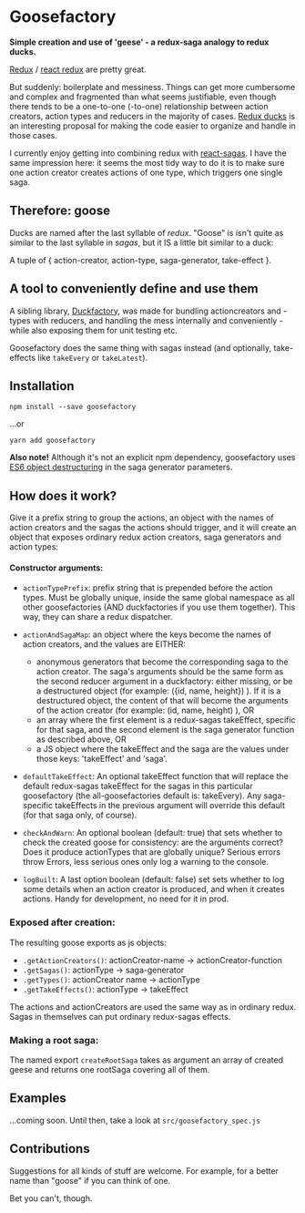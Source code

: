 # Goosefactory
**Simple creation and use of 'geese' - a redux-saga analogy to redux ducks.**

[Redux](https://github.com/reactjs/redux) / [react redux](https://github.com/reactjs/react-redux) are pretty great.

But suddenly: boilerplate and messiness. Things can get more cumbersome and complex and fragmented than what seems justifiable, even though there tends to be a one-to-one (-to-one) relationship between action creators, action types and reducers in the majority of cases. [Redux ducks](https://github.com/erikras/ducks-modular-redux) is an interesting proposal for making the code easier to organize and handle in those cases. 

I currently enjoy getting into combining redux with [react-sagas](https://github.com/redux-saga/redux-saga). I have the same impression here: it seems the most tidy way to do it is to make sure one action creator creates actions of one type, which triggers one single saga.
 


 
## Therefore: goose
Ducks are named after the last syllable of _redux_. "Goose" is isn't quite as similar to the last syllable in _sagas_, but it IS a little bit similar to a duck:

A tuple of { action-creator, action-type, saga-generator, take-effect }.

## A tool to conveniently define and use them 

A sibling library, [Duckfactory](https://github.com/espen42/duckfactory), was made for bundling actioncreators and -types with reducers, and handling the mess internally and conveniently - while also exposing them for unit testing etc.

Goosefactory does the same thing with sagas instead (and optionally, take-effects like `takeEvery` or `takeLatest`). 



## Installation
```
npm install --save goosefactory
```
...or
```
yarn add goosefactory
```

**Also note!** Although it's not an explicit npm dependency, goosefactory uses [ES6 object destructuring](https://hacks.mozilla.org/2015/05/es6-in-depth-destructuring/) in the saga generator parameters. 

## How does it work?
Give it a prefix string to group the actions, an object with the names of action creators and the sagas the actions should trigger, and it will create an object that exposes ordinary redux action creators, saga generators and action types:



#### Constructor arguments:
- `actionTypePrefix`: prefix string that is prepended before the action types. Must be globally unique, inside the same global namespace as all other goosefactories (AND duckfactories if you use them together). This way, they can share a redux dispatcher.

- `actionAndSagaMap`: an object where the keys become the names of action creators, and the values are EITHER: 
	* anonymous generators that become the corresponding saga to the action creator. The saga's arguments should be the same form as the second reducer argument in a duckfactory: either missing, or be a destructured object (for example: ({id, name, height}) ). If it is a destructured object, the content of that will become the arguments of the action creator (for example: (id, name, height) ), OR
   * an array where the first element is a redux-sagas takeEffect, specific for that saga, and the second element is the saga generator function as described above, OR
	* a JS object where the takeEffect and the saga are the values under those keys: 'takeEffect' and 'saga'.

- `defaultTakeEffect`: An optional takeEffect function that will replace the default redux-sagas takeEffect for the sagas in this particular goosefactory (the all-goosefactories default is: takeEvery). Any saga-specific takeEffects in the previous argument will override this default (for that saga only, of course).
- `checkAndWarn`: An optional boolean (default: true) that sets whether to check the created goose for consistency: are the arguments correct? Does it produce actionTypes that are globally unique? Serious errors throw Errors, less serious ones only log a warning to the console.
- `logBuilt`: A last option boolean (default: false) set sets whether to log some details when an action creator is produced, and when it creates actions. Handy for development, no need for it in prod.


### Exposed after creation:

The resulting goose exports as js objects:
- `.getActionCreators()`: actionCreator-name → actionCreator-function
- `.getSagas()`: actionType → saga-generator
- `.getTypes()`: actionCreator name → actionType
- `.getTakeEffects()`: actionType → takeEffect

 
The actions and actionCreators are used the same way as in ordinary redux. Sagas in themselves can put ordinary redux-sagas effects.

### Making a root saga:
The named export `createRootSaga` takes as argument an array of created geese and returns one rootSaga covering all of them.

## Examples
...coming soon. Until then, take a look at `src/goosefactory_spec.js`


## Contributions
Suggestions for all kinds of stuff are welcome. For example, for a better name than "goose" if you can think of one. 

Bet you can't, though.